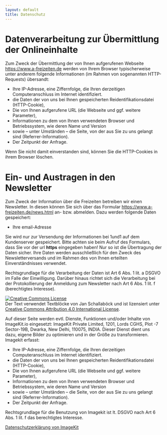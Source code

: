 ```yaml
---
layout: default
title: Datenschutz
---
```

# Datenverarbeitung zur Übermittlung der Onlineinhalte

Zum Zweck der Übermittlung der von Ihnen aufgerufenen Webseite <https://www.a-freizeiten.de> werden von Ihrem Browser
typischerweise unter anderem folgende Informationen (im Rahmen von sogenannten HTTP-Requests) übersandt:

* Ihre IP-Adresse, eine Ziffernfolge, die Ihren derzeitigen Computeranschluss im Internet identifiziert.
* die Daten der von uns bei Ihnen gespeicherten Reidentifikationsdatei (HTTP-Cookie),
* Die von Ihnen aufgerufene URL (die Webseite und ggf. weitere Parameter),
* Informationen zu dem von Ihnen verwendeten Browser und Betriebssystem, wie deren Name und Version
* sowie – unter Umständen – die Seite, von der aus Sie zu uns gelangt sind (Referrer-Information).
* Der Zeitpunkt der Anfrage.

Wenn Sie nicht damit einverstanden sind, können Sie die HTTP-Cookies in ihrem Browser löschen.

# Ein- und Austragen in den Newsletter

Zum Zweck der Information über die Freizeiten betreiben wir einen Newsletter. In diesen können Sie sich über das Formular <https://www.a-freizeiten.de/news.html> an- bzw. abmelden.
Dazu werden folgende Daten gespeichert:

* Ihre email-Adresse 

Sie wird nur zur Versendung der Informationen bei 1und1 auf dem Kundenserver gespeichert. Bitte achten sie beim Aufruf des Formulars, dass Sie vor der url __https__ eingegeben haben! Nur so ist die Übertragung der Daten sicher.
Ihre Daten werden ausschließlich für den Zweck des Newsletterversands und im Rahmen des von Ihnen erteilten Einverständnisses verwendet.

Rechtsgrundlage für die Verarbeitung der Daten ist Art 6 Abs. 1 lit. a DSGVO im Falle der Einwilligung. Darüber hinaus richtet sich die Verarbeitung bei der Protokollierung der Anmeldung zum Newsletter nach Art 6 Abs. 1 lit. f (berechtigtes Interesse).

<a rel="license" href="http://creativecommons.org/licenses/by/4.0/">
<img alt="Creative Commons License" style="border-width:0" src="https://i.creativecommons.org/l/by/4.0/80x15.png" /></a>
<br />Der Text verwendet Textblöcke von Jan Schallaböck und ist lizensiert unter <a rel="license" href="http://creativecommons.org/licenses/by/4.0/">Creative Commons Attribution 4.0 International License</a>.

Auf dieser Seite werden evtl. Dienste, Funktionen und/oder Inhalte von ImageKit.io eingesetzt: ImageKit Private Limited, 1201, Lords CGHS, Plot -7 Sector-19B, Dwarka, New Delhi, 110075, INDIA.
Dieser Dienst dient uns dazu, eigene Bilder zu optimieren und in der Größe zu transformieren. Imagekit erfasst:

* Ihre IP-Adresse, eine Ziffernfolge, die Ihren derzeitigen Computeranschluss im Internet identifiziert.
* die Daten der von uns bei Ihnen gespeicherten Reidentifikationsdatei (HTTP-Cookie),
* Die von Ihnen aufgerufene URL (die Webseite und ggf. weitere Parameter),
* Informationen zu dem von Ihnen verwendeten Browser und Betriebssystem, wie deren Name und Version
* sowie – unter Umständen – die Seite, von der aus Sie zu uns gelangt sind (Referrer-Information).
* Der Zeitpunkt der Anfrage.

Rechtsgrundlage für die Benutzung von Imagekit ist lt. DSGVO nach Art 6 Abs. 1 lit. f das berechtigtes Interesse.
 
[Datenschutzerklärung von ImageKit](https://imagekit.io/privacy-policy-new/)


